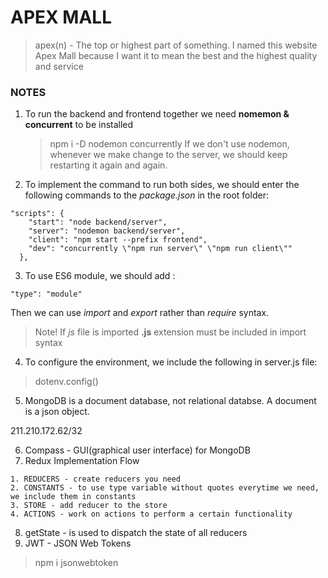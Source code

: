 # APEX MALL

> apex(n) - The top or highest part of something. I named this website Apex Mall because I want it to mean the best and the highest quality and service

### NOTES

1. To run the backend and frontend together we need **nomemon & concurrent** to be installed

   > npm i -D nodemon concurrently
   > If we don't use nodemon, whenever we make change to the server, we should keep restarting it again and again.

2. To implement the command to run both sides, we should enter the following commands to the _package.json_ in the root folder:

```
"scripts": {
    "start": "node backend/server",
    "server": "nodemon backend/server",
    "client": "npm start --prefix frontend",
    "dev": "concurrently \"npm run server\" \"npm run client\""
  },
```

3. To use ES6 module, we should add :

```
"type": "module"
```

Then we can use _import_ and _export_ rather than _require_ syntax. 
> Note! If *js* file is imported **.js** extension must be included in import syntax

4. To configure the environment, we include the following in server.js file: 
> dotenv.config()
 
5. MongoDB is a document database, not relational databse. A document is a json object.

211.210.172.62/32

6. Compass - GUI(graphical user interface) for MongoDB
7. Redux Implementation Flow
```
1. REDUCERS - create reducers you need
2. CONSTANTS - to use type variable without quotes everytime we need, we include them in constants
3. STORE - add reducer to the store
4. ACTIONS - work on actions to perform a certain functionality
```

8. getState - is used to dispatch the state of all reducers
9. JWT - JSON Web Tokens
> npm i jsonwebtoken

